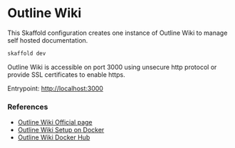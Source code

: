 # Outline Wiki

This Skaffold configuration creates one instance of Outline Wiki to manage self hosted documentation.

```sh
skaffold dev
```

Outline Wiki is accessible on port 3000 using unsecure http protocol or provide SSL certificates to enable https.

Entrypoint: [http://localhost:3000](http://localhost:3000)

### References

* [Outline Wiki Official page](https://www.getoutline.com/)
* [Outline Wiki Setup on Docker](https://docs.getoutline.com/s/hosting/doc/docker-7pfeLP5a8t)
* [Outline Wiki Docker Hub](https://hub.docker.com/r/outlinewiki/outline)
